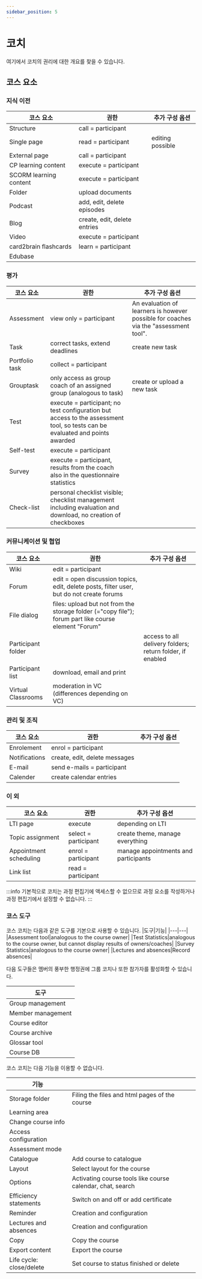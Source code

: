 ```yaml
---
sidebar_position: 5
---
```

# 코치

여기에서 코치의 권리에 대한 개요를 찾을 수 있습니다.

## 코스 요소

### 지식 이전

|코스 요소|권한|추가 구성 옵션|
|---|---|---|
|Structure|call = participant||
|Single page|read = participant|editing possible|
|External page|call = participant||
|CP learning content|execute = participant||
|SCORM learning content|execute = participant||
|Folder|upload documents||
|Podcast|add, edit, delete episodes||
|Blog|create, edit, delete entries||
|Video|execute = participant||
|card2brain flashcards|learn = participant||
|Edubase|||

### 평가

|코스 요소|권한|추가 구성 옵션|
|---|---|---|
|Assessment|view only = participant|An evaluation of learners is however possible for coaches via the "assessment tool".|
|Task|correct tasks, extend deadlines|create new task|
|Portfolio task|collect = participant||
|Grouptask|only access as group coach of an assigned group (analogous to task)|create or upload a new task|
|Test|execute = participant; no test configuration but access to the assessment tool, so tests can be evaluated and points awarded||
|Self-test|execute = participant||
|Survey|execute = participant, results from the coach also in the questionnaire statistics||
|Check-list|personal checklist visible; checklist management including evaluation and download, no creation of checkboxes||

### 커뮤니케이션 및 협업
|코스 요소|권한|추가 구성 옵션|
|---|---|---|
|Wiki|edit = participant||
|Forum|edit = open discussion topics, edit, delete posts, filter user, but do not create forums||
|File dialog|files: upload but not from the storage folder (="copy file"); forum part like course element "Forum"||
|Participant folder||access to all delivery folders; return folder, if enabled|
|Participant list|download, email and print||
|Virtual Classrooms|moderation in VC (differences depending on VC)||

### 관리 및 조직
|코스 요소|권한|추가 구성 옵션|
|---|---|---|
|Enrolement|enrol = participant||
|Notifications|create, edit, delete messages||
|E-mail|send e-mails = participant||
|Calender|create calendar entries||

### 이 외
|코스 요소|권한|추가 구성 옵션|
|---|---|---|
|LTI page|execute|depending on LTI|
|Topic assignment|select = participant|create theme, manage everything|
|Appointment scheduling|enrol = participant|manage appointments and participants|
|Link list|read = participant||

:::info
기본적으로 코치는 과정 편집기에 액세스할 수 없으므로 과정 요소를 작성하거나 과정 편집기에서 설정할 수 없습니다.
:::

### 코스 도구
코스 코치는 다음과 같은 도구를 기본으로 사용할 수 있습니다.
|도구|기능|
|---|---|
|Assessment tool|analogous to the course owner|
|Test Statistics|analogous to the course owner, but cannot display results of owners/coaches|
|Survey Statistics|analogous to the course owner|
|Lectures and absences|Record absences|

다음 도구들은 멤버의 풍부한 행정권에 그룹 코치나 또한 참가자를 활성화할 수 있습니다.

|도구|
|---|
|Group management|
|Member management|
|Course editor|
|Course archive|
|Glossar tool|
|Course DB|

코스 코치는 다음 기능을 이용할 수 없습니다.

|기능|   |
|---|---|
|Storage folder|Filing the files and html pages of the course|
|Learning area||
|Change course info||
|Access configuration||
|Assessment mode||
|Catalogue|Add course to catalogue|
|Layout|Select layout for the course|
|Options|Activating course tools like course calendar, chat, search|
|Efficiency statements|Switch on and off or add certificate|
|Reminder|Creation and configuration|
|Lectures and absences|Creation and configuration|
|Copy|Copy the course|
|Export content|Export the course|
|Life cycle: close/delete|Set course to status finished or delete|